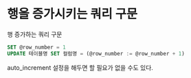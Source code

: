 
# 행을 증가시키는 쿼리 구문

행 증가하는 쿼리 구문

```sql
SET @row_number = 1
UPDATE 테이블명 SET 컬럼명 = (@row_number := @row_number + 1)
```

auto_increment 설정을 해두면 할 필요가 없을 수도 있다.
